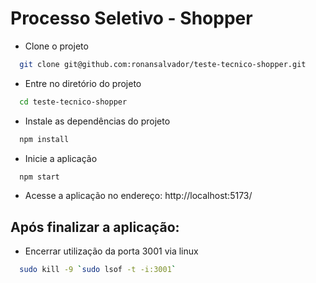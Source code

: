 
# Processo Seletivo - Shopper


- Clone o projeto

```bash
  git clone git@github.com:ronansalvador/teste-tecnico-shopper.git
```

- Entre no diretório do projeto

```bash
  cd teste-tecnico-shopper
```

- Instale as dependências do projeto

```bash
  npm install
```

- Inicie a aplicação

```bash
  npm start
```

- Acesse a aplicação no endereço: http://localhost:5173/

## Após finalizar a aplicação:

- Encerrar utilização da porta 3001 via linux

```bash
  sudo kill -9 `sudo lsof -t -i:3001`
```

